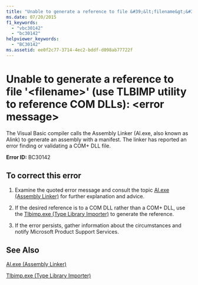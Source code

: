 ```yaml
---
title: "Unable to generate a reference to file &#39;&lt;filename&gt;&#39; (use TLBIMP utility to reference COM DLLs): &lt;error message&gt;"
ms.date: 07/20/2015
f1_keywords: 
  - "vbc30142"
  - "bc30142"
helpviewer_keywords: 
  - "BC30142"
ms.assetid: ee0f2c77-3714-4ec2-bddf-d098ab77722f
---
```

# Unable to generate a reference to file &#39;&lt;filename&gt;&#39; (use TLBIMP utility to reference COM DLLs): &lt;error message&gt;
The Visual Basic compiler calls the Assembly Linker (Al.exe, also known as Alink) to generate an assembly with a manifest. The linker has reported an error finding or validating a COM+ DLL file.  
  
 **Error ID:** BC30142  
  
## To correct this error  
  
1. Examine the quoted error message and consult the topic  [Al.exe (Assembly Linker)](../../framework/tools/al-exe-assembly-linker.md) for further explanation and advice.  
  
2. If the desired reference is to a COM DLL rather than a COM+ DLL, use the [Tlbimp.exe (Type Library Importer)](../../framework/tools/tlbimp-exe-type-library-importer.md) to generate the reference.  
  
3. If the error persists, gather information about the circumstances and notify Microsoft Product Support Services.  
  
## See Also  
 [Al.exe (Assembly Linker)](../../framework/tools/al-exe-assembly-linker.md)  

 [Tlbimp.exe (Type Library Importer)](../../framework/tools/tlbimp-exe-type-library-importer.md)  

